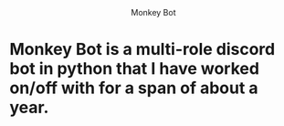<div align="center"
<h1> Monkey Bot </h1>
</div>


# Monkey Bot is a multi-role discord bot in python that I have worked on/off with for a span of about a year.
